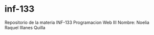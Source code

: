 # inf-133
Repositorio de la materia INF-133 Programacion Web III
Nombre: Noelia Raquel Illanes Quilla

